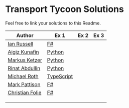 # Transport Tycoon Solutions

Feel free to link your solutions to this Readme.



| Author                                        | Ex 1                                                                                              | Ex 2 | Ex 3 |
| --------------------------------------------- | ------------------------------------------------------------------------------------------------- | ---- | ---- |
| [Ian Russell](https://github.com/ijrussell)    | [F#](https://github.com/ijrussell/TransportTycoon/blob/master/recursive.fs)                       |      |      |
| [Aigiz Kunafin](https://github.com/AigizK)    | [Python](https://github.com/Softwarepark/exercises/tree/master/transport-tycoon/aigizk)           |      |      |
| [Markus Ketzer](https://github.com/marketzer) | [Python](https://github.com/Softwarepark/exercises/tree/master/transport-tycoon/marketzer)        |      |      |
| [Rinat Abdullin](https://github.com/abdullin) | [Python](https://github.com/Softwarepark/exercises/blob/master/transport-tycoon/abdullin/ex_1.py) |      |      |
| [Michael Roth](https://github.com/mrothNET)   | [TypeScript](https://github.com/mrothNET/transport-tycoon-exercises)                              |      |      |
| [Mark Pattison](https://github.com/markpattison) | [F#](https://github.com/markpattison/transport-tycoon-kata)                                    |      |      |
| [Christian Folie](https://twitter.com/Folienmaster)|[F#](https://github.com/Nagelfar/exercises/blob/master/transport-tycoon/cfolie/Exercise1.fs)  |      |      |
|                                               |                                                                                                   |      |      |
|                                               |                                                                                                   |      |      |
|                                               |                                                                                                   |      |      |
